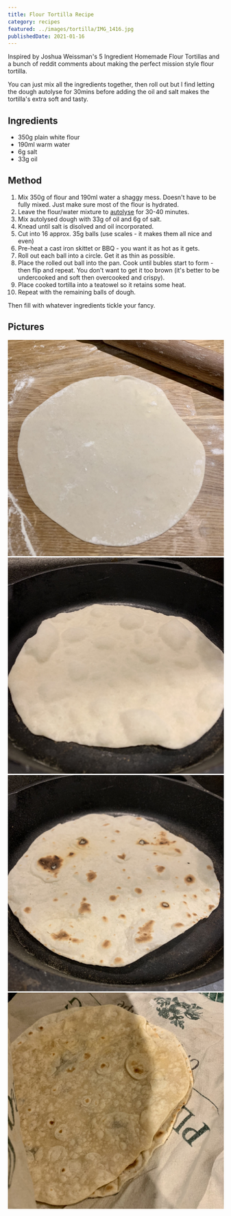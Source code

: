 ```yaml
---
title: Flour Tortilla Recipe
category: recipes
featured: ../images/tortilla/IMG_1416.jpg
publishedDate: 2021-01-16
---
```


Inspired by Joshua Weissman's 5 Ingredient Homemade Flour Tortillas and a bunch of reddit comments about making the perfect mission style flour tortilla.

You can just mix all the ingredients together, then roll out but I find letting the dough autolyse for 30mins before adding the oil and salt makes the tortilla's extra soft and tasty.

## Ingredients

- 350g plain white flour
- 190ml warm water
- 6g salt
- 33g oil

## Method

1. Mix 350g of flour and 190ml water a shaggy mess. Doesn't have to be fully mixed. Just make sure most of the flour is hydrated.
2. Leave the flour/water mixture to [autolyse](https://www.bakerybits.co.uk/resources/autolyse-what-why-how/) for 30-40 minutes.
3. Mix autolysed dough with 33g of oil and 6g of salt.
4. Knead until salt is disolved and oil incorporated.
5. Cut into 16 approx. 35g balls (use scales - it makes them all nice and even)
6. Pre-heat a cast iron skittet or BBQ - you want it as hot as it gets.
7. Roll out each ball into a circle. Get it as thin as possible.
8. Place the rolled out ball into the pan. Cook until bubles start to form - then flip and repeat. You don't want to get it too brown (it's better to be undercooked and soft then overcooked and crispy).
9. Place cooked tortilla into a teatowel so it retains some heat.
10. Repeat with the remaining balls of dough.


Then fill with whatever ingredients tickle your fancy.

## Pictures

![Rolling out](../images/tortilla/IMG_1416.jpg)
![Ready to flip](../images/tortilla/IMG_1414.jpg)
![Flipped](../images/tortilla/IMG_1415.jpg)
![All done](../images/tortilla/IMG_1417.jpg "All done")
